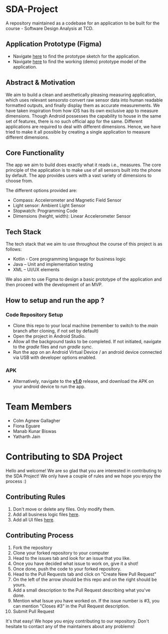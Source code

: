 # SDA-Project
A repository maintained as a codebase for an application to be built for the course - Software Design Analysis at TCD.

## Application Prototype (Figma)
- Navigate [here](https://www.figma.com/file/y6XAWtWTdosIOGrHp926Vc/Measure_App_Draft?node-id=0%3A1&t=qPMlzXOy4acdJqWL-1) to find the prototype sketch for the application.
- Navigate [here](https://www.figma.com/proto/y6XAWtWTdosIOGrHp926Vc/Measure_App_Draft?node-id=1%3A10&starting-point-node-id=1%3A10) to find the working (demo) prototype model of the application.

## Abstract & Motivation
We aim to build a clean and aesthetically pleasing measuring application, which uses relevant
sensorsto convert raw sensor data into human readable formatted outputs, and finally display
them as accurate measurements. We have taken inspiration from how iOS has its own
exclusive app to measure dimensions. Though Android possesses the capability to house in
the same set of features, there is no such official app for the same. Different applications are
required to deal with different dimensions. Hence, we have tried to make it all possible by
creating a single application to measure different dimensions.

## Core Functionality
The app we aim to build does exactly what it reads i.e., measures. The core principle of the
application is to make use of all sensors built into the phone by default. The app provides users
with a vast variety of dimensions to choose from. 

The different options provided are:
- Compass: Accelerometer and Magnetic Field Sensor
- Light sensor: Ambient Light Sensor
- Stopwatch: Programming Code
- Dimensions (height, width): Linear Accelerometer Sensor

## Tech Stack
The tech stack that we aim to use throughout the course of this project is as follows:
- Kotlin - Core programming language for business logic
- Java – Unit and implementation testing
- XML – UI/UX elements

We also aim to use Figma to design a basic prototype of the application and then proceed
with the development of an MVP.

## How to setup and run the app ?
### Code Repository Setup
- Clone this repo to your local machine (remember to switch to the *main* branch after cloning, if not set by default)
- Open the project in Android Studio.
- Allow all the background tasks to be completed. If not initiated, navigate to the *gradle* files and run *gradle sync*.
- Run the app on an Android Virtual Device / an android device connected via USB with developer options enabled.

### APK
- Alternatively, navigate to the **[v1.0](https://github.com/manab-kb/SDA-Project/releases/tag/v1.0)** release, and download the APK on your android device to run the app.

# Team Members
- Colm Agnew Gallagher
- Fiona Eguare
- Manab Kunar Biswas
- Yatharth Jain

# Contributing to SDA Project
Hello and welcome! We are so glad that you are interested in contributing to the SDA Project!
We only have a couple of rules and we hope you enjoy the process :)

## Contributing Rules
1. Don't move or delete any files. Only modify them.
2. Add all business logic files [here](https://github.com/manab-kb/SDA-Project/tree/main/app/src/main/java/com/example/measure).
3. Add all UI files [here](https://github.com/manab-kb/SDA-Project/tree/main/app/src/main/res/layout).

## Contributing Process
1. Fork the repository
2. Clone your forked repository to your computer
3. Head to the issues tab and look for an issue that you like.
4. Once you have decided what issue to work on, give it a shot!
5. Once done, push the code to your forked repository.
6. Head to the Pull Requests tab and click on "Create New Pull Request"
7. On the left of the arrow should be this repo and on the right should be yours.
8. Add a small description to the Pull Request describing what you've done.
9. Mention what Issue you have worked on. If the issue number is #3, you can mention "Closes #3" in the Pull Request description.
10. Submit Pull Request

It's that easy! We hope you enjoy contributing to our repository. Don't hesitate to contact any of the maintainers about any problems!
